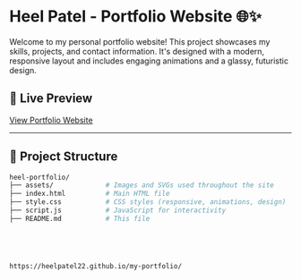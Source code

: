 # Heel Patel - Portfolio Website 🌐✨

Welcome to my personal portfolio website! This project showcases my skills, projects, and contact information. It's designed with a modern, responsive layout and includes engaging animations and a glassy, futuristic design.

## 🔗 Live Preview
[View Portfolio Website](https://heelpatel22.github.io/my-portfolio/) <!-- Replace with actual deployed link if available -->

---

## 📁 Project Structure

```bash
heel-portfolio/
├── assets/             # Images and SVGs used throughout the site
├── index.html          # Main HTML file
├── style.css           # CSS styles (responsive, animations, design)
├── script.js           # JavaScript for interactivity
├── README.md           # This file





https://heelpatel22.github.io/my-portfolio/
